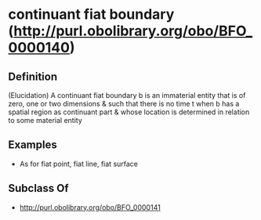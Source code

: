 # continuant fiat boundary (http://purl.obolibrary.org/obo/BFO_0000140)

## Definition
(Elucidation) A continuant fiat boundary b is an immaterial entity that is of zero, one or two dimensions & such that there is no time t when b has a spatial region as continuant part & whose location is determined in relation to some material entity

## Examples
- As for fiat point, fiat line, fiat surface

## Subclass Of
- http://purl.obolibrary.org/obo/BFO_0000141

